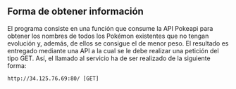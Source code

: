 ## Forma de obtener información

El programa consiste en una función que consume la API Pokeapi para obtener los nombres de todos los Pokémon existentes que no tengan evolución y, además, de ellos se consigue el de menor peso. El resultado es entregado mediante una API a la cual se le debe realizar una petición del tipo GET. Así, el llamado al servicio ha de ser realizado de la siguiente forma:
```
http://34.125.76.69:80/ [GET]
```
